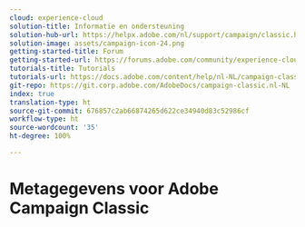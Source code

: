 ```yaml
---
cloud: experience-cloud
solution-title: Informatie en ondersteuning
solution-hub-url: https://helpx.adobe.com/nl/support/campaign/classic.html
solution-image: assets/campaign-icon-24.png
getting-started-title: Forum
getting-started-url: https://forums.adobe.com/community/experience-cloud/marketing-cloud/campaign/classic
tutorials-title: Tutorials
tutorials-url: https://docs.adobe.com/content/help/nl-NL/campaign-classic-learn/tutorials/overview.html
git-repo: https://git.corp.adobe.com/AdobeDocs/campaign-classic.nl-NL
index: true
translation-type: ht
source-git-commit: 676857c2ab66874265d622ce34940d83c52986cf
workflow-type: ht
source-wordcount: '35'
ht-degree: 100%

---
```



# Metagegevens voor Adobe Campaign Classic
